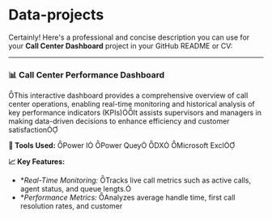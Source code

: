 # Data-projects
Certainly! Here's a professional and concise description you can use for your **Call Center Dashboard** project in your GitHub README or CV:

---

### 📊 Call Center Performance Dashboard
This interactive dashboard provides a comprehensive overview of call center operations, enabling real-time monitoring and historical analysis of key performance indicators (KPIs)It assists supervisors and managers in making data-driven decisions to enhance efficiency and customer satisfaction

**🔧 Tools Used:**
 Power I
 Power Quey
 DX
 Microsoft Excl

**📈 Key Features:**
- **Real-Time Monitoring:* Tracks live call metrics such as active calls, agent status, and queue lengts.
- **Performance Metrics:* Analyzes average handle time, first call resolution rates, and customer
